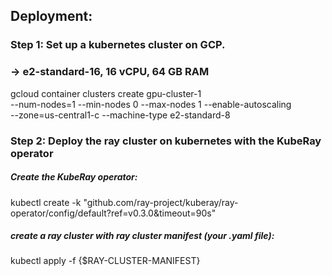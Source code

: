 ## Deployment: 

### Step 1: Set up a kubernetes cluster on GCP. 
### -> e2-standard-16, 16 vCPU, 64 GB RAM

gcloud container clusters create gpu-cluster-1 \
    --num-nodes=1 --min-nodes 0 --max-nodes 1 --enable-autoscaling \
    --zone=us-central1-c --machine-type e2-standard-8

### Step 2:  Deploy the ray cluster on kubernetes with the KubeRay operator

##### Create the KubeRay operator:
kubectl create -k "github.com/ray-project/kuberay/ray-operator/config/default?ref=v0.3.0&timeout=90s"

##### create a ray cluster with ray cluster manifest (your .yaml file):
kubectl apply -f {$RAY-CLUSTER-MANIFEST}
